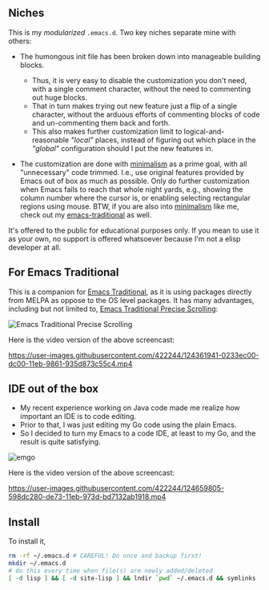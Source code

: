 ## Niches

This is my *modularized* `.emacs.d`. Two key niches separate mine with others:

* The humongous init file has been broken down into manageable building blocks.

  - Thus, it is very easy to disable the customization you don't need, with a single comment character, without the need to commenting out huge blocks.
  - That in turn makes trying out new feature just a flip of a single character, without the arduous efforts of commenting blocks of code and un-commenting them back and forth.
  - This also makes further customization limit to logical-and-reasonable *"local"* places, instead of figuring out which place in the *"global"* configuration should I put the new features in. 

* The customization are done with [minimalism](http://en.wikipedia.org/wiki/Minimalism_(computing)) as a prime goal, with all "unnecessary" code trimmed. I.e., use original features provided by Emacs out of box as much as possible. Only do further customization when Emacs fails to reach that whole night yards, e.g., showing the column number where the cursor is, or enabling selecting rectangular regions using mouse. BTW, if you are also into  [minimalism](http://en.wikipedia.org/wiki/Minimalism_(computing)) like me, check out my [emacs-traditional](http://sfxpt.wordpress.com/2014/12/13/bring-back-the-traditional-emacs/) as well.

It's offered to the public for educational purposes only. If you mean to use it as your own, no support is offered whatsoever because I'm not a elisp developer at all.

## For Emacs Traditional

This is a companion for [Emacs Traditional](https://github.com/suntong/emacs-traditional/wiki/), as it is using packages directly from MELPA  as oppose to the OS level packages. It has many advantages, including but not limited to, [Emacs Traditional Precise Scrolling]( https://github.com/suntong/emacs-traditional/wiki/Emacs-Traditional-Precise-Scrolling/):

![Emacs Traditional Precise Scrolling](https://user-images.githubusercontent.com/422244/124361925-e2042d00-dbff-11eb-8d50-505d5d815cfc.gif)

Here is the video version of the above screencast:

https://user-images.githubusercontent.com/422244/124361941-0233ec00-dc00-11eb-9861-935d873c55c4.mp4

## IDE out of the box

- My recent experience working on Java code made me realize how important an IDE is to code editing. 
- Prior to that, I was just editing my Go code using the plain Emacs. 
- So I decided to turn my Emacs to a code IDE, at least to my Go, and the result is quite satisfying. 

![emgo](https://user-images.githubusercontent.com/422244/125174678-214cf380-e195-11eb-9a1f-3c4ce9f19b5d.gif)

Here is the video version of the above screencast:

https://user-images.githubusercontent.com/422244/124659805-598dc280-de73-11eb-973d-bd7132ab1918.mp4


## Install

To install it,

```bash
rm -rf ~/.emacs.d # CAREFUL! Do once and backup first!
mkdir ~/.emacs.d
# do this every time when file(s) are newly added/deleted
[ -d lisp ] && [ -d site-lisp ] && lndir `pwd` ~/.emacs.d && symlinks -rd ~/.emacs.d/
```
